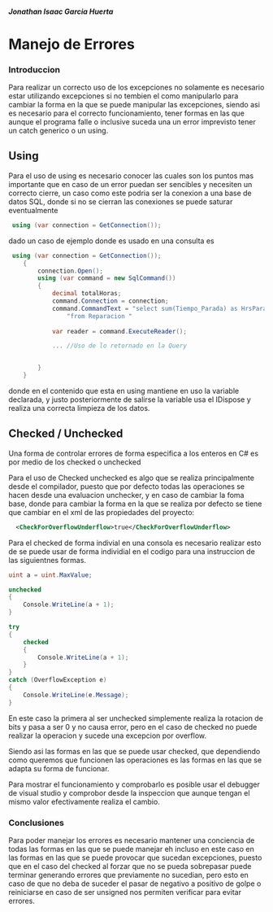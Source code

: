 ##### Jonathan Isaac Garcia Huerta
# Manejo de Errores
### Introduccion
Para realizar un correcto uso de los excepciones no solamente es necesario estar utilizando excepciones si no tembien el como manipularlo para cambiar la forma en la que se puede manipular las excepciones, siendo asi es necesario para el correcto funcionamiento, tener formas en las que aunque el programa falle o inclusive suceda una un error imprevisto tener un catch generico o un using.

## Using
Para el uso de using es necesario conocer las cuales son los puntos mas importante que en caso de un error puedan ser sencibles y necesiten un correcto cierre, un caso como este podria ser la conexion a una base de datos SQL, donde si no se cierran las conexiones se puede saturar eventualmente 

``` c#
 using (var connection = GetConnection());
```

dado un caso de ejemplo donde es usado en una consulta es

``` c#
 using (var connection = GetConnection());
    {
        connection.Open();
        using (var command = new SqlCommand())
        {
            decimal totalHoras;
            command.Connection = connection;
            command.CommandText = "select sum(Tiempo_Parada) as HrsParada " +
                "from Reparacion "
            
            var reader = command.ExecuteReader();

            ... //Uso de lo retornado en la Query


        }
    }
```

donde en el contenido que esta en using mantiene en uso la variable declarada, y justo posteriormente de salirse la variable usa el IDispose y realiza una correcta limpieza de los datos.


## Checked / Unchecked
Una forma de controlar errores de forma especifica a los enteros en C# es por medio de los checked o unchecked

Para el uso de Checked unchecked es algo que se realiza principalmente desde el compilador, puesto que por defecto todas las operaciones se hacen desde una evaluacion unchecker, y en caso de cambiar la foma base, donde para cambiar la forma en la que se realiza por defecto se tiene que cambiar en el xml de las propiedades del proyecto:

``` xml
  <CheckForOverflowUnderflow>true</CheckForOverflowUnderflow>
```

Para el checked de forma indivial en una consola es necesario realizar esto de se puede usar de forma individial en el codigo para una instruccion de las siguientnes formas.

``` c#
uint a = uint.MaxValue;

unchecked
{
    Console.WriteLine(a + 1);  
}

try
{
    checked
    {
        Console.WriteLine(a + 1);
    }
}
catch (OverflowException e)
{
    Console.WriteLine(e.Message);  
}
```
En este caso la primera al ser unchecked simplemente realiza la rotacion de bits y pasa a ser 0 y no causa error, pero en el caso de checked no puede realizar la operacion y sucede una excepcion por overflow.


Siendo asi las formas en las que se puede usar checked, que dependiendo como queremos que funcionen las operaciones es las formas en las que se adapta su forma de funcionar.

Para mostrar el funcionamiento y comprobarlo es posible usar el debugger de visual studio y comprobor desde la inspeccion que aunque tengan el mismo valor efectivamente realiza el cambio.

### Conclusiones
Para poder manejar los errores es necesario mantener una conciencia de todas las formas en las que se puede manejar eh incluso en este caso en las formas en las que se puede provocar que sucedan excepciones, puesto que en el caso del checked al forzar que no se pueda sobrepasar puede terminar generando errores que previamente no sucedian, pero esto en caso de que no deba de suceder el pasar de negativo a positivo de golpe o reiniciarse en caso de ser unsigned nos permiten verificar para evitar errores.